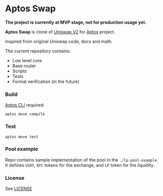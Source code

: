 # Aptos Swap 

**The project is currently at MVP stage, not for production usage yet.**

**Aptos Swap** is clone of [Uniswap V2](https://uniswap.org/) for [Aptos](https://www.aptos.com/) project. 

Inspired from original Uniswap code, docs and math.

The current repository contains: 

* Low level core
* Base router
* Scripts
* Tests
* Formal verification (in the future)

### Build

[Aptos CLI](https://github.com/aptos-labs/aptos-core/releases) required:

    aptos move compile

### Test

    aptos move test

### Pool example

Repo contains sample implementation of the pool in the `./lp-pool-example`. It defines `USDT`, `BTC` tokens for the exchange, 
and `LP` token for the liquidity. 


### License

See [LICENSE](LICENSE)

